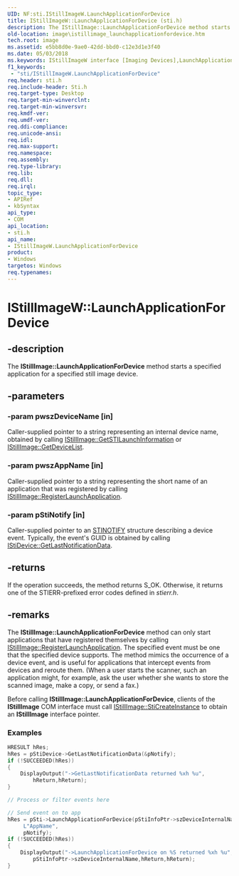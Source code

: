 ```yaml
---
UID: NF:sti.IStillImageW.LaunchApplicationForDevice
title: IStillImageW::LaunchApplicationForDevice (sti.h)
description: The IStillImage::LaunchApplicationForDevice method starts a specified application for a specified still image device.
old-location: image\istillimage_launchapplicationfordevice.htm
tech.root: image
ms.assetid: e5bb8d0e-9ae0-42dd-bbd0-c12e3d1e3f40
ms.date: 05/03/2018
ms.keywords: IStillImageW interface [Imaging Devices],LaunchApplicationForDevice method, IStillImageW.LaunchApplicationForDevice, IStillImageW::LaunchApplicationForDevice, LaunchApplicationForDevice, LaunchApplicationForDevice method [Imaging Devices], LaunchApplicationForDevice method [Imaging Devices],IStillImageW interface, image.istillimage_launchapplicationfordevice, sti/IStillImageW::LaunchApplicationForDevice, stifnc_3ecda881-3b82-4323-b739-614e4f8f78a7.xml
f1_keywords:
 - "sti/IStillImageW.LaunchApplicationForDevice"
req.header: sti.h
req.include-header: Sti.h
req.target-type: Desktop
req.target-min-winverclnt: 
req.target-min-winversvr: 
req.kmdf-ver: 
req.umdf-ver: 
req.ddi-compliance: 
req.unicode-ansi: 
req.idl: 
req.max-support: 
req.namespace: 
req.assembly: 
req.type-library: 
req.lib: 
req.dll: 
req.irql: 
topic_type:
- APIRef
- kbSyntax
api_type:
- COM
api_location:
- sti.h
api_name:
- IStillImageW.LaunchApplicationForDevice
product:
- Windows
targetos: Windows
req.typenames: 
---
```


# IStillImageW::LaunchApplicationForDevice

## -description

The **IStillImage::LaunchApplicationForDevice** method starts a specified application for a specified still image device.

## -parameters

### -param pwszDeviceName [in]

Caller-supplied pointer to a string representing an internal device name, obtained by calling [IStillImage::GetSTILaunchInformation](https://docs.microsoft.com/previous-versions/windows/hardware/drivers/ff543790(v=vs.85)) or [IStillImage::GetDeviceList](https://docs.microsoft.com/previous-versions/windows/hardware/drivers/ff543784(v=vs.85)).

### -param pwszAppName [in]

Caller-supplied pointer to a string representing the short name of an application that was registered by calling [IStillImage::RegisterLaunchApplication](https://docs.microsoft.com/previous-versions/windows/hardware/drivers/ff543798(v=vs.85)).

### -param pStiNotify [in]

Caller-supplied pointer to an [STINOTIFY](https://docs.microsoft.com/windows-hardware/drivers/ddi/sti/ns-sti-_stinotify) structure describing a device event. Typically,  the event's GUID is obtained by calling [IStiDevice::GetLastNotificationData](https://docs.microsoft.com/windows-hardware/drivers/ddi/sti/nf-sti-istidevice-getlastnotificationdata).

## -returns

If the operation succeeds, the method returns S_OK. Otherwise, it returns one of the STIERR-prefixed error codes defined in *stierr.h*.

## -remarks

The **IStillImage::LaunchApplicationForDevice** method can only start applications that have registered themselves by calling [IStillImage::RegisterLaunchApplication](https://docs.microsoft.com/previous-versions/windows/hardware/drivers/ff543798(v=vs.85)). The specified event must be one that the specified device supports. The method mimics the occurrence of a device event, and is useful for applications that intercept events from devices and reroute them. (When a user starts the scanner, such an application might, for example, ask the user whether she wants to store the scanned image, make a copy, or send a fax.)

Before calling **IStillImage::LaunchApplicationForDevice**, clients of the **IStillImage** COM interface must call [IStillImage::StiCreateInstance](https://docs.microsoft.com/previous-versions/windows/hardware/drivers/ff543804(v=vs.85)) to obtain an **IStillImage** interface pointer.

### Examples

```cpp
HRESULT hRes;
hRes = pStiDevice->GetLastNotificationData(&pNotify);
if (!SUCCEEDED(hRes))
{
    DisplayOutput("->GetLastNotificationData returned %xh %u",
        hReturn,hReturn);
}

// Process or filter events here

// Send event on to app
hRes = pSti->LaunchApplicationForDevice(pStiInfoPtr->szDeviceInternalName,
     L"AppName",
     pNotify);
if (!SUCCEEDED(hRes))
{
    DisplayOutput("->LaunchApplicationForDevice on %S returned %xh %u",
        pStiInfoPtr->szDeviceInternalName,hReturn,hReturn);
}
```
